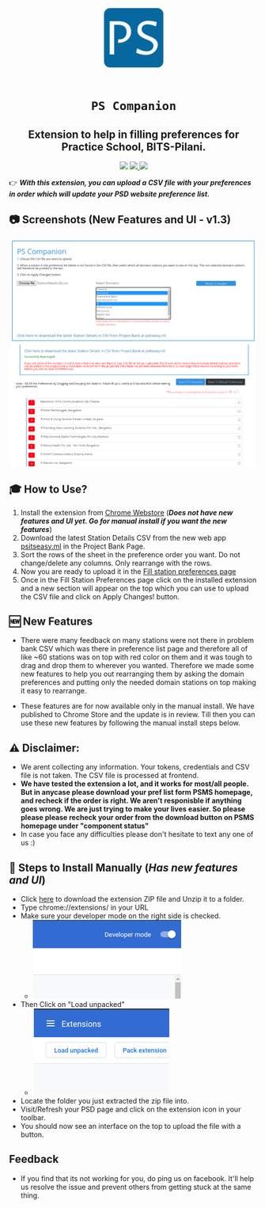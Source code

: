 <div align="center">
    <a href="http://psd.bits-pilani.ac.in/">
        <img src="./icons/favicon-128.png" alt="BITS Pilani" width="120" height="120" />
    </a>
    <br /><br />
    <h1><code>PS Companion</code></h1>

<h2>Extension to help in filling preferences for Practice School, BITS-Pilani.</h2>

<!-- [![Visits Badge](https://badges.pufler.dev/visits/Joe2k/PS-Companion?style=for-the-badge&color=red)](https://github.com/Joe2k/PS-Companion)

[![Web Store Badge](https://img.shields.io/chrome-web-store/v/jaleeakcpipiimnpmbjlimcgmojdjdad?style=for-the-badge)](https://chrome.google.com/webstore/detail/ps-companion/jaleeakcpipiimnpmbjlimcgmojdjdad)

[![Updated Badge](https://badges.pufler.dev/updated/Joe2k/PS-Companion?style=for-the-badge)](https://github.com/Joe2k/PS-Companion) -->

<p float="left">
<a href="https://github.com/Joe2k/PS-Companion">
<img src="https://badges.pufler.dev/visits/Joe2k/PS-Companion?style=for-the-badge&color=red" /></a>
<a href="https://chrome.google.com/webstore/detail/ps-companion/jaleeakcpipiimnpmbjlimcgmojdjdad">
<img src="https://img.shields.io/chrome-web-store/v/jaleeakcpipiimnpmbjlimcgmojdjdad?style=for-the-badge" /> </a>
<a href="https://github.com/Joe2k/PS-Companion">
<img src="https://badges.pufler.dev/updated/Joe2k/PS-Companion?style=for-the-badge"  /></a>
</p>

<!-- ![GitHub stars](https://img.shields.io/github/stars/mehulmpt/ps-extender?style=social)
![GitHub watchers](https://img.shields.io/github/watchers/mehulmpt/ps-extender?label=Watch&style=social) -->

</div>

👉 **_With this extension, you can upload a CSV file with your preferences in order which will update your PSD website preference list._**

## :camera: Screenshots (New Features and UI - v1.3)

![Screenshot 1](resources/SS4.png)
![Screenshot 2](resources/SS3.png)

## 🎓 **How to Use?**

1. Install the extension from [Chrome Webstore](https://chrome.google.com/webstore/detail/ps-companion/jaleeakcpipiimnpmbjlimcgmojdjdad) (**_Does not have new features and UI yet. Go for manual install if you want the new features_**)
2. Download the latest Station Details CSV from the new web app [psitseasy.ml](https://psitseasy.ml/) in the Project Bank Page.
3. Sort the rows of the sheet in the preference order you want. Do not change/delete any columns. Only rearrange with the rows.
4. Now you are ready to upload it in the [Fill station preferences page](http://psd.bits-pilani.ac.in/Student/StudentStationPreference.aspx)
5. Once in the Fill Station Preferences page click on the installed extension and a new section will appear on the top which you can use to upload the CSV file and click on Apply Changes! button.

## :new: New Features

-   There were many feedback on many stations were not there in problem bank CSV which was there in preference list page and therefore all of like ~60 stations was on top with red color on them and it was tough to drag and drop them to wherever you wanted. Therefore we made some new features to help you out rearranging them by asking the domain preferences and putting only the needed domain stations on top making it easy to rearrange.

-   These features are for now available only in the manual install. We have published to Chrome Store and the update is in review. Till then you can use these new features by following the manual install steps below.

## :warning: Disclaimer:

-   We arent collecting any information. Your tokens, credentials and CSV file is not taken. The CSV file is processed at frontend.
-   **We have tested the extension a lot, and it works for most/all people. But in anycase please download your pref list form PSMS homepage, and recheck if the order is right. We aren't responisble if anything goes wrong. We are just trying to make your lives easier. So please please please recheck your order from the download button on PSMS homepage under "component status"**
-   In case you face any difficulties please don't hesitate to text any one of us :)

## :pushpin: Steps to Install Manually (_Has new features and UI_)

-   Click [here](https://github.com/Joe2k/PS-Companion/raw/master/psCompanion.zip) to download the extension ZIP file and Unzip it to a folder.
-   Type chrome://extensions/ in your URL
-   Make sure your developer mode on the right side is checked.
    -   ![Dev Mode](resources/devmode.png)
-   Then Click on "Load unpacked"
    -   ![Load](resources/load.png)
-   Locate the folder you just extracted the zip file into.
-   Visit/Refresh your PSD page and click on the extension icon in your toolbar.
-   You should now see an interface on the top to upload the file with a button.

## Feedback

-   If you find that its not working for you, do ping us on facebook. It'll help us resolve the issue and prevent others from getting stuck at the same thing.
